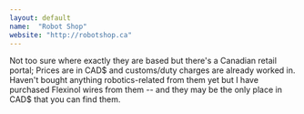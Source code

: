 ```yaml
---
layout: default
name:  "Robot Shop"
website: "http://robotshop.ca"
---
```


Not too sure where exactly they are based but there's a Canadian retail portal; Prices are in CAD$ and customs/duty charges are already worked in. Haven't bought anything robotics-related from them yet but I have purchased Flexinol wires from them -- and they may be the only place in CAD$ that you can find them.